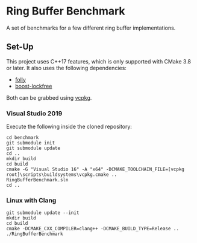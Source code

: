 # Ring Buffer Benchmark

A set of benchmarks for a few different ring buffer implementations.

## Set-Up

This project uses C++17 features, which is only supported with CMake 3.8 or later.
It also uses the following dependencies:
 * [folly](https://github.com/facebook/folly/)
 * [boost-lockfree](https://github.com/boostorg/lockfree)

Both can be grabbed using [vcpkg](https://github.com/microsoft/vcpkg).

### Visual Studio 2019

Execute the following inside the cloned repository:

```
cd benchmark
git submodule init
git submodule update
cd ..
mkdir build
cd build
cmake -G "Visual Studio 16" -A "x64" -DCMAKE_TOOLCHAIN_FILE=[vcpkg root]\scripts\buildsystems\vcpkg.cmake ..
RingBufferBenchmark.sln
cd ..
```

### Linux with Clang

```
git submodule update --init
mkdir build
cd build
cmake -DCMAKE_CXX_COMPILER=clang++ -DCMAKE_BUILD_TYPE=Release ..
./RingBufferBenchmark
```
